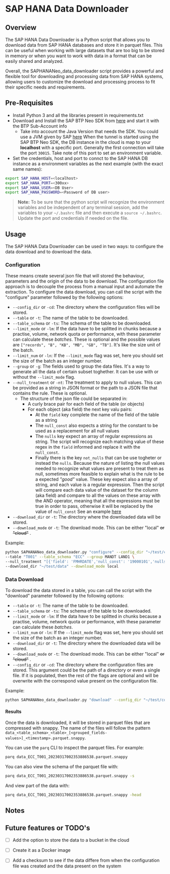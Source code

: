# SAP HANA Data Downloader

## Overview

The SAP HANA Data Downloader is a Python script that allows you to download data from SAP HANA databases and store it in parquet files. This can be useful when working with large datasets that are too big to be stored in memory or when you want to work with data in a format that can be easily shared and analyzed.

Overall, the SAPHANANeo_data_downloader script provides a powerful and flexible tool for downloading and processing data from SAP HANA systems, allowing users to customize the download and processing process to fit their specific needs and requirements.

## Pre-Requisites
- Install Python 3 and all the libraries present in requirements.txt
- Download and Install the SAP BTP Neo SDK from [here](https://tools.eu1.hana.ondemand.com/#cloud) and start it with the BTP Sub-Account info
  - Take into account the Java Version that needs the SDK. You could use a JVM given by SAP [here](https://tools.eu1.hana.ondemand.com/#cloud)
  When the tunnel is started using the SAP BTP Neo SDK, the DB instance in the cloud is map to your __localhost__ with a specific port. Generally the first connection will take the port `30015`. Take note of this port to set an environment variable.
- Set the credentials, host and port to connct to the SAP HANA DB instance as a environment variables as the next example (with the exact same names):
```bash
export SAP_HANA_HOST=<localhost>
export SAP_HANA_PORT=<300xx>
export SAP_HANA_USER=<DB User>
export SAP_HANA_PASSWORD=<Password of DB user>
```

> **Note:**
> To be sure that the python script will recognize the environment variables and be independent of any terminal session, add the variables to your `~/.bashrc` file and then execute a `source ~/.bashrc`.
> Update the port and credentials if needed on the file.

## Usage

The SAP HANA Data Downloader can be used in two ways: to configure the data download and to download the data.

### Configuration
These means create several json file that will stored the behaviour, parameters and the origin of the data to be download.
The configuration file approach is to decouple the process from a manual input and automate the extraction.
To configure the data download, you can call the script with the "configure" parameter followed by the following options:

- `--config_dir` or `-cd`: The directory where the configuration files will be stored.
- `--table` or `-t`: The name of the table to be downloaded.
- `--table_schema` or `-ts`: The schema of the table to be downloaded.
- `--limit_mode` or `-lm`: If the data have to be splitted in chunks because a practise, volume, network quota or performance, with these parameter can calculate these _batches_. These is optional and the possible values are `["records", "B", "KB", "MB", "GB", "TB"]`. It's like the size unit of the batch.
- `--limit_num` or `-ln`: If the `--limit_mode` flag was set, here you should set the size of the batch as an integer number.
- `--group` or `-g`: The fields used to group the data files. It's a way to generate all the data of certain subset toghether. It can be use with or without the `--limit_mode` flag.
- `--null_treatment` or `-nt`: The treatment to apply to null values. This can be provided as a string in JSON format or the path to a JSON file that contains the rule. These is optional.
  - The structure of the json file could be separated in:
    - A curly brace pair for each field of the table (or objects)
    - For each object (aka field) the next key valu pairs:
      - At the `field` key complete the name of the field of the table as a string
      - The `null_const` also expects a string for the constant to be used as a replacement for all null values
      - The `nulls` key expect an array of regular expressions as string. The script will recognize each matching value of these regex in the `field` informed and replace it with the `null_const`.
      - Finally there is the key `not_nulls` that can be use togheter or instead the `nulls`. Because the nature of listing the null values needed to recognize what values are present to treat them as null, sometimes more feasible to explain what is the rule to be a expected _"good"_ value.
      These key expect also a array of string, and each value is a regular expression.
      Then the script will compare each data value of the dataset for the column (aka field) and compare to all the values on these array with the AND operator, meaning that all the expressions must be true in order to pass, otherwise it will be replaced by the value of `null_const`
      See an example [here](/samples/example_null_treatment_ABAP_date.json)
- `--download_dir` or `-t`: The directory where the downloaded data will be stored.
- `--download_mode` or `-t`: The download mode. This can be either "local" ~~or "cloud"~~ .

Example:
```bash
python SAPHANANeo_data_downloader.py "configure" --config_dir "~/test/configuration" \
--table "T001" --table_schema "ECC" --group MANDT LAND1 \
--null_treatment "[{'field': 'FMHRDATE','null_const': '19000101','nulls': ['^0*$','^.*\s+$'],'not_nulls': ['^(19\d\d|20[0-2]\d)(0[1-9]|1[012])(0[1-9]|[12]\d|3[01])$']}]" \
--download_dir "~/test/data" --download_mode local
```

### Data Download
To download the data stored in a table, you can call the script with the "download" parameter followed by the following options:

- `--table` or `-t`: The name of the table to be downloaded.
- `--table_schema` or `-ts`: The schema of the table to be downloaded.
- `--limit_mode` or `-lm`: If the data have to be splitted in chunks because a practise, volume, network quota or performance, with these parameter can calculate these _batches_.
- `--limit_num` or `-ln`: If the `--limit_mode` flag was set, here you should set the size of the batch as an integer number.
- `--download_dir` or `-t`: The directory where the downloaded data will be stored.
- `--download_mode` or `-t`: The download mode. This can be either "local" ~~or "cloud"~~ .
- `--config_dir` or `-cd`: The directory where the configuration files are stored.
  This argument could be the path of a directory or even a single file.
  If it is populated, then the rest of the flags are optional and will be overwrite with the correspond value present on the configuration file.

Example:
```bash
python SAPHANANeo_data_downloader.py "download" --config_dir "~/test/configuration"
```
#### Results

Once the data is downloaded, it will be stored in parquet files that are compressed with snappy. The name of the files will follow the pattern `data_<table_schema>_<table>_[<grouped_fields-values>]_<timestamp>.parquet.snappy`.

You can use the `parq` CLI to inspect the parquet files. For example:
```bash
parq data_ECC_T001_20230317002353886538.parquet.snappy
```
You can also view the schema of the parquet file with:
```bash
parq data_ECC_T001_20230317002353886538.parquet.snappy -s
```
And view part of the data with:
```bash
parq data_ECC_T001_20230317002353886538.parquet.snappy -head
```
## Notes

## Future features or TODO's
- [ ] Add the option to store the data to a bucket in the cloud
- [ ] Create it as a Docker image
- [ ] Add a checksum to see if the data differe from when the configuration file was created and the data present on the system

